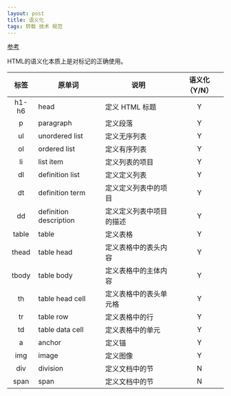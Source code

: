 ```yaml
---
layout: post
title: 语义化
tags: 转载 技术 规范
---
```


[参考](http://www.chinaz.com/web/2011/1123/222135.shtml)

HTML的语义化本质上是对标记的正确使用。

| 标签 | 原单词 | 说明 | 语义化（Y/N） |
|:----:|--------|------|:-------------:|
| h1-h6 | head | 定义 HTML 标题 | Y |
| p | paragraph | 定义段落 | Y |
| ul | unordered list | 定义无序列表 | Y |
| ol | ordered list | 定义有序列表 | Y |
| li | list item | 定义列表的项目 | Y |
| dl | definition list | 定义定义列表 | Y |
| dt | definition term | 定义定义列表中的项目 | Y |
| dd | definition description | 定义定义列表中项目的描述 | Y |
| table | table | 定义表格 | Y |
| thead | table head | 定义表格中的表头内容 | Y |
| tbody | table body | 定义表格中的主体内容 | Y |
| th | table head cell | 定义表格中的表头单元格 | Y |
| tr | table row | 定义表格中的行 | Y |
| td | table data cell | 定义表格中的单元 | Y |
| a | anchor | 定义锚 | Y |
| img | image | 定义图像 | Y |
| div | division | 定义文档中的节 | N |
| span | span | 定义文档中的节 | N |
